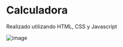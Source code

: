 # Calculadora
Realizado utilizando HTML, CSS y Javascript

![image](https://user-images.githubusercontent.com/72423707/115655690-66c9f500-a2f9-11eb-9f5c-e680af76a850.png)
